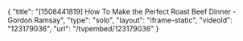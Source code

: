 {
    "title": "[1508441819] How To Make the Perfect Roast Beef Dinner - Gordon Ramsay",
    "type": "solo",
    "layout": "iframe-static",
    "videoId": "123179036",
    "url": "\/tvpembed\/123179036"
}